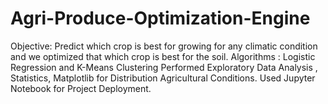 # Agri-Produce-Optimization-Engine
Objective: Predict which crop is best for growing for any climatic condition and we optimized that which crop is best for the soil. Algorithms : Logistic Regression and K-Means Clustering Performed Exploratory Data Analysis , Statistics, Matplotlib for Distribution Agricultural Conditions. Used Jupyter Notebook for Project Deployment. 
